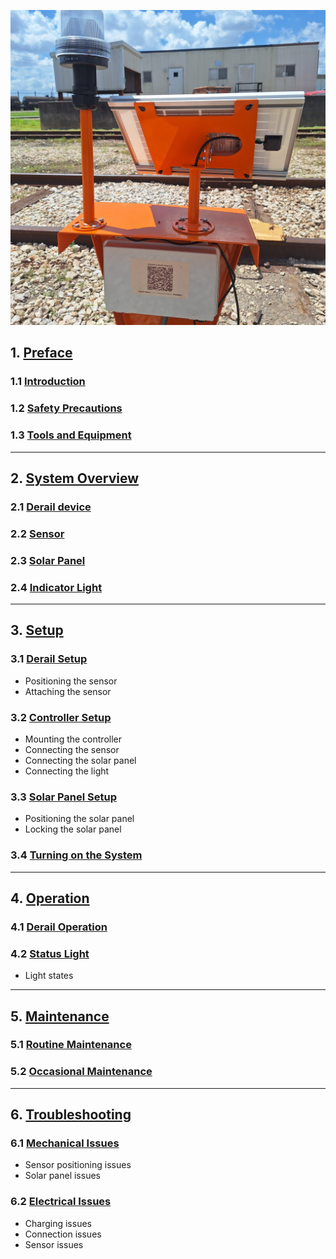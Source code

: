 ![Derail Light](assets/derail_stand.jpg)

## 1. [Preface](derail_preface.md)
### 1.1 [Introduction](derail_preface.md#11-introduction)
### 1.2 [Safety Precautions](derail_preface.md#12-safety-precautions)
### 1.3 [Tools and Equipment](derail_preface.md#13-tools-and-equipment)

---

## 2. [System Overview](derail_overview.md)

### 2.1 [Derail device](derail_overview.md#21-sensor-assembly)
### 2.2 [Sensor](derail_overview.md#22-controller)
### 2.3 [Solar Panel](derail_overview.md#23-solar-panel)
### 2.4 [Indicator Light](derail_overview.md#24-indicator-light)

---

## 3. [Setup](derail_setup.md)

### 3.1 [Derail Setup](derail_setup.md#3.1-trailer-setup)
* Positioning the sensor
* Attaching the sensor
### 3.2 [Controller Setup](derail_setup.md#3.2-arm-setup)
* Mounting the controller
* Connecting the sensor
* Connecting the solar panel
* Connecting the light
### 3.3 [Solar Panel Setup](derail_setup.md#3.3-solar-panel)
* Positioning the solar panel
* Locking the solar panel
### 3.4 [Turning on the System](derail_setup.md#3.4-turning-on-the-system)

---

## 4. [Operation](derail_operation.md)

### 4.1 [Derail Operation](derail_operation.md#4.1-derail-operation)

### 4.2 [Status Light](derail_operation.md#4.2-status-light)
* Light states

---

## 5. [Maintenance](derail_maintenance.md)

### 5.1 [Routine Maintenance](derail_maintenance.md#5.1-routine-maintenance)

### 5.2 [Occasional Maintenance](derail_maaintenance.md#5.2-occasional-maintenance)

---
	
## 6. [Troubleshooting](derail_troubleshooting.md)

### 6.1 [Mechanical Issues](derail_troubleshooting.md#mechanical-issues)
* Sensor positioning issues
* Solar panel issues

### 6.2 [Electrical Issues](derail_troubleshooting.md#electrical-issues)
* Charging issues
* Connection issues
* Sensor issues

